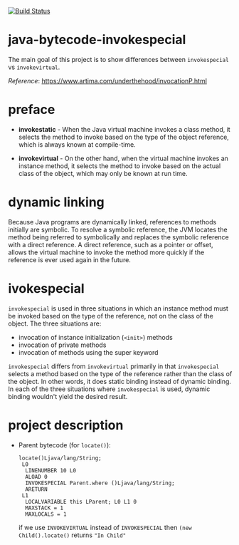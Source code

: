 [![Build Status](https://travis-ci.com/mtumilowicz/java-bytecode-invokespecial.svg?branch=master)](https://travis-ci.com/mtumilowicz/java-bytecode-invokespecial)

# java-bytecode-invokespecial
The main goal of this project is to show differences between 
`invokespecial` vs `invokevirtual`.

_Reference_: https://www.artima.com/underthehood/invocationP.html

# preface
* **invokestatic** - When the Java virtual machine invokes a class 
method, it selects the method to invoke based on the type of the 
object reference, which is always known at compile-time.

* **invokevirtual** - On the other hand, when the virtual machine 
invokes an instance method, it selects the method to invoke based 
on the actual class of the object, which may only be known at run time.

# dynamic linking
Because Java programs are dynamically linked, references to methods 
initially are symbolic. To resolve a symbolic reference, the JVM 
locates the method being referred to symbolically and replaces the 
symbolic reference with a direct reference. A direct reference, 
such as a pointer or offset, allows the virtual machine to invoke 
the method more quickly if the reference is ever used again in the 
future.

# ivokespecial
`invokespecial` is used in three situations in which an instance method 
must be invoked based on the type of the reference, not on the class 
of the object. The three situations are:

* invocation of instance initialization (`<init>`) methods
* invocation of private methods
* invocation of methods using the super keyword

`invokespecial` differs from `invokevirtual` primarily in that 
`invokespecial` selects a method based on the type of the reference 
rather than the class of the object. In other words, it does static 
binding instead of dynamic binding. In each of the three situations 
where `invokespecial` is used, dynamic binding wouldn't yield the 
desired result.

# project description   
* Parent bytecode (for `locate()`):
    ```
    locate()Ljava/lang/String;
     L0
      LINENUMBER 10 L0
      ALOAD 0
      INVOKESPECIAL Parent.where ()Ljava/lang/String;
      ARETURN
     L1
      LOCALVARIABLE this LParent; L0 L1 0
      MAXSTACK = 1
      MAXLOCALS = 1  
    ```
    if we use `INVOKEVIRTUAL` instead of `INVOKESPECIAL` then
    `(new Child().locate()` returns `"In Child"`
